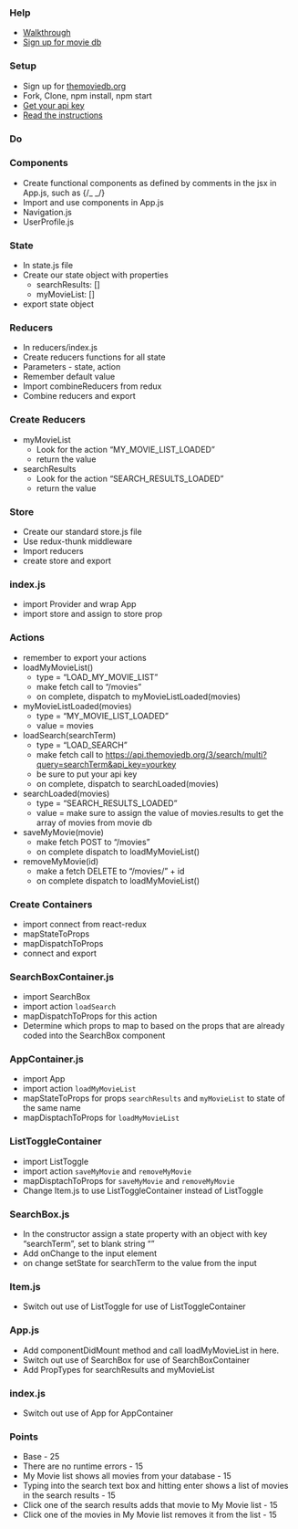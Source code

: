 ### Help

- [Walkthrough](https://youtu.be/bMsq98aLHAA)
- [Sign up for movie db](https://youtu.be/XSX2w8VPID0)

### Setup

- Sign up for [themoviedb.org](https://www.themoviedb.org/documentation/api)
- Fork, Clone, npm install, npm start
- [Get your api key](https://www.themoviedb.org/settings/api)
- [Read the instructions](https://developers.themoviedb.org/3/getting-started/introduction)

### Do

### Components

- Create functional components as defined by comments in the jsx in App.js, such as {/_ <Navigation> _/}
- Import and use components in App.js
- Navigation.js
- UserProfile.js

### State

- In state.js file
- Create our state object with properties
  - searchResults: []
  - myMovieList: []
- export state object

### Reducers

- In reducers/index.js
- Create reducers functions for all state
- Parameters - state, action
- Remember default value
- Import combineReducers from redux
- Combine reducers and export

### Create Reducers

- myMovieList
  - Look for the action “MY_MOVIE_LIST_LOADED”
  - return the value
- searchResults
  - Look for the action “SEARCH_RESULTS_LOADED”
  - return the value

### Store

- Create our standard store.js file
- Use redux-thunk middleware
- Import reducers
- create store and export

### index.js

- import Provider and wrap App
- import store and assign to store prop

### Actions

- remember to export your actions
- loadMyMovieList()
  - type = “LOAD_MY_MOVIE_LIST”
  - make fetch call to “/movies”
  - on complete, dispatch to myMovieListLoaded(movies)
- myMovieListLoaded(movies)
  - type = “MY_MOVIE_LIST_LOADED”
  - value = movies
- loadSearch(searchTerm)
  - type = “LOAD_SEARCH”
  - make fetch call to https://api.themoviedb.org/3/search/multi?query=searchTerm&api_key=yourkey
  - be sure to put your api key
  - on complete, dispatch to searchLoaded(movies)
- searchLoaded(movies)
  - type = “SEARCH_RESULTS_LOADED”
  - value = make sure to assign the value of movies.results to get the array of movies from movie db
- saveMyMovie(movie)
  - make fetch POST to “/movies”
  - on complete dispatch to loadMyMovieList()
- removeMyMovie(id)
  - make a fetch DELETE to “/movies/” + id
  - on complete dispatch to loadMyMovieList()

### Create Containers

- import connect from react-redux
- mapStateToProps
- mapDispatchToProps
- connect and export

### SearchBoxContainer.js

- import SearchBox
- import action `loadSearch`
- mapDispatchToProps for this action
- Determine which props to map to based on the props that are already coded into the SearchBox component

### AppContainer.js

- import App
- import action `loadMyMovieList`
- mapStateToProps for props `searchResults` and `myMovieList` to state of the same name
- mapDisptachToProps for `loadMyMovieList`

### ListToggleContainer

- import ListToggle
- import action `saveMyMovie` and `removeMyMovie`
- mapDisptachToProps for `saveMyMovie` and `removeMyMovie`
- Change Item.js to use ListToggleContainer instead of ListToggle

### SearchBox.js

- In the constructor assign a state property with an object with key “searchTerm”, set to blank string “”
- Add onChange to the input element
- on change setState for searchTerm to the value from the input

### Item.js

- Switch out use of ListToggle for use of ListToggleContainer

### App.js

- Add componentDidMount method and call loadMyMovieList in here.
- Switch out use of SearchBox for use of SearchBoxContainer
- Add PropTypes for searchResults and myMovieList

### index.js

- Switch out use of App for AppContainer

### Points

- Base - 25
- There are no runtime errors - 15
- My Movie list shows all movies from your database - 15
- Typing into the search text box and hitting enter shows a list of movies in the search results - 15
- Click one of the search results adds that movie to My Movie list - 15
- Click one of the movies in My Movie list removes it from the list - 15
